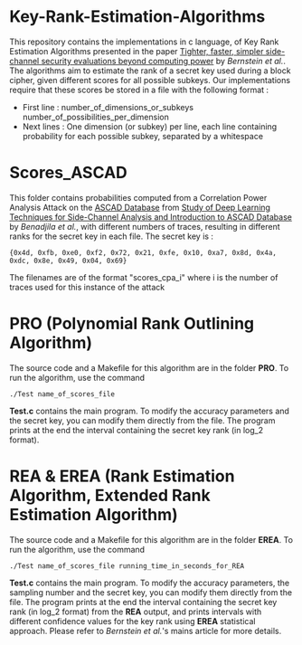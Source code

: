 # Key-Rank-Estimation-Algorithms
This repository contains the implementations in c language, of Key Rank Estimation Algorithms presented in the paper [Tighter, faster, simpler side-channel security evaluations beyond computing power](https://sidechannels.cr.yp.to/pro/pro-20150308.pdf) by *Bernstein et al.*. 
The algorithms aim to estimate the rank of a secret key used during a block cipher, given different scores for all possible subkeys. Our implementations require that these scores be stored in a file with the following format :
- First line : number_of_dimensions_or_subkeys number_of_possibilities_per_dimension
- Next lines : One dimension (or subkey) per line, each line containing probability for each possible subkey, separated by a whitespace 

# Scores_ASCAD
This folder contains probabilities computed from a Correlation Power Analysis Attack on the [ASCAD Database](https://github.com/ANSSI-FR/ASCAD) from [Study of Deep Learning Techniques for Side-Channel Analysis and Introduction to ASCAD Database](https://eprint.iacr.org/2018/053.pdf) by *Benadjila et al.*, with different numbers of traces, resulting in different ranks for the secret key in each file. The secret key is :
``` 
{0x4d, 0xfb, 0xe0, 0xf2, 0x72, 0x21, 0xfe, 0x10, 0xa7, 0x8d, 0x4a, 0xdc, 0x8e, 0x49, 0x04, 0x69}
```
The filenames are of the format "scores_cpa_i" where i is the number of traces used for this instance of the attack

# PRO (Polynomial Rank Outlining Algorithm)
The source code and a Makefile for this algorithm are in the folder **PRO**. To run the algorithm, use the command 
```
./Test name_of_scores_file
```
**Test.c** contains the main program. To modify the accuracy parameters and the secret key, you can modify them directly from the file. The program prints at the end the interval containing the secret key rank (in log_2 format).

# REA & EREA (Rank Estimation Algorithm, Extended Rank Estimation Algorithm)
The source code and a Makefile for this algorithm are in the folder **EREA**. To run the algorithm, use the command 
```
./Test name_of_scores_file running_time_in_seconds_for_REA
```
**Test.c** contains the main program. To modify the accuracy parameters, the sampling number and the secret key, you can modify them directly from the file. The program prints at the end the interval containing the secret key rank (in log_2 format) from the **REA** output, and prints intervals with different confidence values for the key rank using **EREA** statistical approach. Please refer to  *Bernstein et al.*'s mains article for more details.

